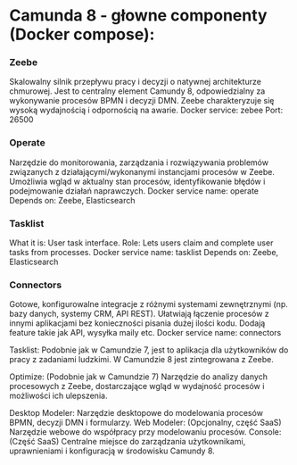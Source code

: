 # Camunda 8 - głowne componenty (Docker compose):

### Zeebe
Skalowalny silnik przepływu pracy i decyzji o natywnej architekturze chmurowej. Jest to centralny element Camundy 8, odpowiedzialny za wykonywanie procesów BPMN i decyzji DMN. Zeebe charakteryzuje się wysoką wydajnością i odpornością na awarie.
Docker service: zebee
Port: 26500


### Operate 
Narzędzie do monitorowania, zarządzania i rozwiązywania problemów związanych z działającymi/wykonanymi instancjami procesów w Zeebe. Umożliwia wgląd w aktualny stan procesów, identyfikowanie błędów i podejmowanie działań naprawczych.
Docker service name: operate
Depends on: Zeebe, Elasticsearch

### Tasklist
What it is: User task interface.
Role: Lets users claim and complete user tasks from processes.
Docker service name: tasklist
Depends on: Zeebe, Elasticsearch

### Connectors
Gotowe, konfigurowalne integracje z różnymi systemami zewnętrznymi (np. bazy danych, systemy CRM, API REST). Ułatwiają łączenie procesów z innymi aplikacjami bez konieczności pisania dużej ilości kodu. Dodają feature takie jak API, wysyłka maily etc.
Docker service name: connectors



Tasklist: Podobnie jak w Camundzie 7, jest to aplikacja dla użytkowników do pracy z zadaniami ludzkimi. W Camundzie 8 jest zintegrowana z Zeebe.


Optimize: (Podobnie jak w Camundzie 7) Narzędzie do analizy danych procesowych z Zeebe, dostarczające wgląd w wydajność procesów i możliwości ich ulepszenia.





Desktop Modeler: Narzędzie desktopowe do modelowania procesów BPMN, decyzji DMN i formularzy.
Web Modeler: (Opcjonalny, część SaaS) Narzędzie webowe do współpracy przy modelowaniu procesów.
Console: (Część SaaS) Centralne miejsce do zarządzania użytkownikami, uprawnieniami i konfiguracją w środowisku Camundy 8.
